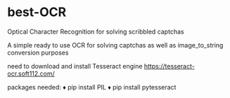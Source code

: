 # best-OCR
Optical Character Recognition for solving scribbled captchas

A simple ready to use OCR for solving captchas as well as image_to_string conversion purposes

need to download and install Tesseract engine
https://tesseract-ocr.soft112.com/

packages needed:
♦ pip install PIL
♦ pip install pytesseract
